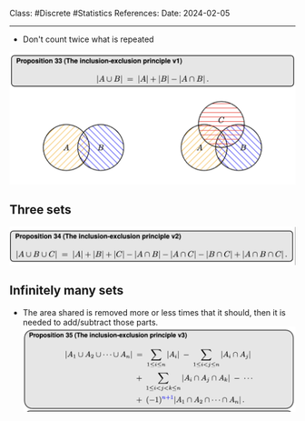 Class: #Discrete #Statistics 
References: 
Date: 2024-02-05

---

+ Don't count twice what is repeated

![Pasted image 20240205122741](../99%20-%20Meta/0.%20Attachments/Pasted%20image%2020240205122741.png)
## Three sets
![Pasted image 20240205123251](../99%20-%20Meta/0.%20Attachments/Pasted%20image%2020240205123251.png)
## Infinitely many sets
+ The area shared is removed more or less times that it should, then it is needed to add/subtract those parts. 
![Pasted image 20240205123235](../99%20-%20Meta/0.%20Attachments/Pasted%20image%2020240205123235.png)
